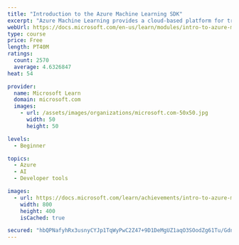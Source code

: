 ```yaml
---
title: "Introduction to the Azure Machine Learning SDK"
excerpt: "Azure Machine Learning provides a cloud-based platform for training, deploying, and managing machine learning models."
webUrl: https://docs.microsoft.com/en-us/learn/modules/intro-to-azure-machine-learning-service/
type: course
price: Free
length: PT40M
ratings:
  count: 2570
  average: 4.6326847
heat: 54

provider:
  name: Microsoft Learn
  domain: microsoft.com
  images:
    - url: /assets/images/organizations/microsoft.com-50x50.jpg
      width: 50
      height: 50

levels:
  - Beginner

topics:
  - Azure
  - AI
  - Developer tools

images:
  - url: https://docs.microsoft.com/learn/achievements/intro-to-azure-machine-learning-service-badge-social.png
    width: 800
    height: 400
    isCached: true

secured: "hbQPNafyhRx3usnyCYJp1TqWyPwC2Z47+9D1DeMgUZ1aqO3SOodZg61Tu/GdnrEnQ2EMHYI2zVT0q0t2IRyPB3Go8Swnx75jL+0WrFSbfcSs8TY29c7ppIkWDw5y+zWSdEoDH2L8ppK93D3tF0i3hQASBprd3gqP0V4K7MbniOKJJJ4zF7qnkXHdkVaot7J3/kAtGzp100ULhawiAJ4w6LCG/dvkIjZ07FyLJwRFn7Rtads7kK/IZDY/+VwrNSnLowf1QF3CAuZQJWU39SOel5c1XyQXQl0TFA+CZQ8yDcnCh7+YgmegvLc1gTOjJdARi3jtKzjCkSaGMNUjptRsTzs8BYuBAyTRI8Rr5NkTol0MsS89Z2JgNwlb6u67DjNfFTk/Yk9M37yjlWvCYRTJEqFbff23kGVHaK4IfyrZ8U4=;CMurLw1bIfc2UYw/rubgFg=="
---
```


